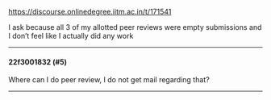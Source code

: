 https://discourse.onlinedegree.iitm.ac.in/t/171541

I ask because all 3 of my allotted peer reviews were empty submissions and I don’t feel like I actually did any work </p><hr>

<h4>22f3001832 (#5)</h4>
<p>Where  can I do  peer review, I do not get mail regarding that?</p><hr>

</body></html>
